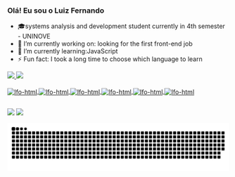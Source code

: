 ### Olá! Eu sou o Luiz Fernando
- 🎓systems analysis and development student currently in 4th semester - UNINOVE
- 🔭 I’m currently working on: looking for the first front-end job
- 🌱 I’m currently learning:JavaScript
- ⚡ Fun fact: I took a long time to choose which language to learn

<div>
    <a href="https:github.com/LFOLIVEIRA182">
    <img heigth="180em" src="https://github-readme-stats.vercel.app/api?username=LFOLIVEIRA182&show_icons=true&theme=dark&include_allcommits-true&count_private=true"/>
    <img heigth="180em" src="https://github-readme-stats.vercel.app/api/top-langs/?username=LFOLIVEIRA182&layout-compact&langs_count-16&theme=dark"/>
</div>
<div style="display: inline_block"><br>
  <img align="center" alt="lfo-html" height="50" width="70" src="https://cdn.jsdelivr.net/gh/devicons/devicon/icons/html5/html5-original.svg" />
  <img  align="center" alt="lfo-html" height="50" width="70" src="https://cdn.jsdelivr.net/gh/devicons/devicon/icons/css3/css3-plain.svg" />
  <img align="center" alt="lfo-html" height="50" width="70" src="https://cdn.jsdelivr.net/gh/devicons/devicon/icons/bootstrap/bootstrap-original.svg" />
  <img align="center" alt="lfo-html" height="50" width="70" src="https://cdn.jsdelivr.net/gh/devicons/devicon/icons/javascript/javascript-plain.svg" />
  <img align="center" alt="lfo-html" height="50" width="70" src="https://cdn.jsdelivr.net/gh/devicons/devicon/icons/rails/rails-original-wordmark.svg" />
   <img align="center" alt="lfo-html" height="70" width="90" src="https://cdn.jsdelivr.net/gh/devicons/devicon/icons/php/php-plain.svg" />
    
</div>
  
  ##
  <div>
  <a href="mailto:lfrnndoliveira@gmail.com"><img src="https://img.shields.io/badge/Gmail-D14836?style=for-the-badge&logo=gmail&logoColor=white" target="_blank"></a>
  <a href="#"><img src="https://img.shields.io/badge/LinkedIn-0077B5?style=for-the-badge&logo=linkedin&logoColor=white" target="_blank"></a>
  </div>
  
  ![Snake animation](https://github.com/LFOLIVEIRA182/LFOLIVEIRA182/blob/output/github-contribution-grid-snake.svg)
